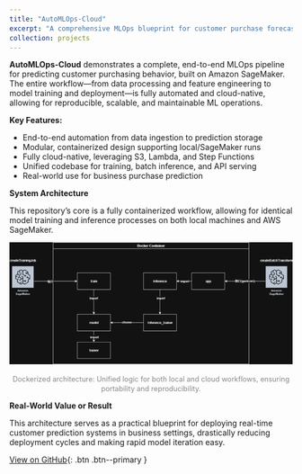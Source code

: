 ```yaml
---
title: "AutoMLOps-Cloud"
excerpt: "A comprehensive MLOps blueprint for customer purchase forecasting, leveraging containerized SageMaker workflows and automated AWS deployments.<br/><a href='https://github.com/drink36/AutoMLOps-Cloud'><img src='/images/test-1.png' style='width:350px; border-radius:12px; box-shadow:0 2px 10px rgba(0,0,0,.1);'></a>"
collection: projects
---
```


**AutoMLOps-Cloud** demonstrates a complete, end-to-end MLOps pipeline for predicting customer purchasing behavior, built on Amazon SageMaker.
The entire workflow—from data processing and feature engineering to model training and deployment—is fully automated and cloud-native, allowing for reproducible, scalable, and maintainable ML operations.

**Key Features:**
- End-to-end automation from data ingestion to prediction storage
- Modular, containerized design supporting local/SageMaker runs
- Fully cloud-native, leveraging S3, Lambda, and Step Functions
- Unified codebase for training, batch inference, and API serving
- Real-world use for business purchase prediction

**System Architecture**

This repository’s core is a fully containerized workflow, allowing for identical model training and inference processes on both local machines and AWS SageMaker.

[![Docker Architecture Diagram](/images/test-1.png)](https://github.com/drink36/AutoMLOps-Cloud)
<p align="center"><span style="font-size:90%;color:#888;">Dockerized architecture: Unified logic for both local and cloud workflows, ensuring portability and reproducibility.</span> </p>

**Real-World Value or Result**

This architecture serves as a practical blueprint for deploying real-time customer prediction systems in business settings, drastically reducing deployment cycles and making rapid model iteration easy.

[View on GitHub](https://github.com/drink36/AutoMLOps-Cloud){: .btn .btn--primary }
